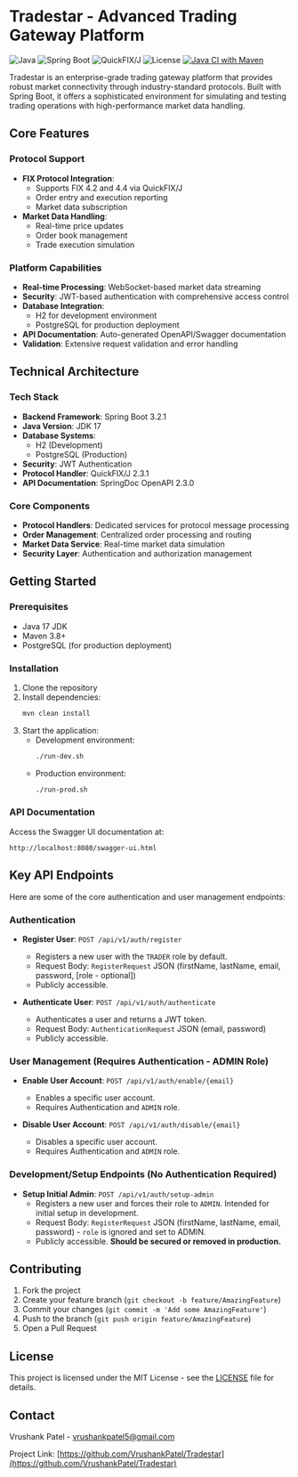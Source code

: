 # Tradestar - Advanced Trading Gateway Platform

![Java](https://img.shields.io/badge/Java-17-red.svg)
![Spring Boot](https://img.shields.io/badge/Spring%20Boot-3.2.1-blue.svg)
![QuickFIX/J](https://img.shields.io/badge/QuickFIX/J-2.3.1-orange.svg)
![License](https://img.shields.io/badge/License-MIT-green.svg)
[![Java CI with Maven](https://github.com/VrushankPatel/tradestar/actions/workflows/maven.yml/badge.svg)](https://github.com/VrushankPatel/tradestar/actions/workflows/maven.yml)

Tradestar is an enterprise-grade trading gateway platform that provides robust market connectivity through industry-standard protocols. Built with Spring Boot, it offers a sophisticated environment for simulating and testing trading operations with high-performance market data handling.

## Core Features

### Protocol Support
- **FIX Protocol Integration**: 
  - Supports FIX 4.2 and 4.4 via QuickFIX/J
  - Order entry and execution reporting
  - Market data subscription
- **Market Data Handling**:
  - Real-time price updates
  - Order book management
  - Trade execution simulation

### Platform Capabilities
- **Real-time Processing**: WebSocket-based market data streaming
- **Security**: JWT-based authentication with comprehensive access control
- **Database Integration**: 
  - H2 for development environment
  - PostgreSQL for production deployment
- **API Documentation**: Auto-generated OpenAPI/Swagger documentation
- **Validation**: Extensive request validation and error handling

## Technical Architecture

### Tech Stack
- **Backend Framework**: Spring Boot 3.2.1
- **Java Version**: JDK 17
- **Database Systems**: 
  - H2 (Development)
  - PostgreSQL (Production)
- **Security**: JWT Authentication
- **Protocol Handler**: QuickFIX/J 2.3.1
- **API Documentation**: SpringDoc OpenAPI 2.3.0

### Core Components
- **Protocol Handlers**: Dedicated services for protocol message processing
- **Order Management**: Centralized order processing and routing
- **Market Data Service**: Real-time market data simulation
- **Security Layer**: Authentication and authorization management

## Getting Started

### Prerequisites
- Java 17 JDK
- Maven 3.8+
- PostgreSQL (for production deployment)

### Installation

1. Clone the repository
2. Install dependencies:
   ```bash
   mvn clean install
   ```
3. Start the application:
   - Development environment:
     ```bash
     ./run-dev.sh
     ```
   - Production environment:
     ```bash
     ./run-prod.sh
     ```

### API Documentation
Access the Swagger UI documentation at:
```
http://localhost:8080/swagger-ui.html
```

## Key API Endpoints

Here are some of the core authentication and user management endpoints:

### Authentication

*   **Register User**: `POST /api/v1/auth/register`
    *   Registers a new user with the `TRADER` role by default.
    *   Request Body: `RegisterRequest` JSON (firstName, lastName, email, password, [role - optional])
    *   Publicly accessible.

*   **Authenticate User**: `POST /api/v1/auth/authenticate`
    *   Authenticates a user and returns a JWT token.
    *   Request Body: `AuthenticationRequest` JSON (email, password)
    *   Publicly accessible.

### User Management (Requires Authentication - ADMIN Role)

*   **Enable User Account**: `POST /api/v1/auth/enable/{email}`
    *   Enables a specific user account.
    *   Requires Authentication and `ADMIN` role.

*   **Disable User Account**: `POST /api/v1/auth/disable/{email}`
    *   Disables a specific user account.
    *   Requires Authentication and `ADMIN` role.

### Development/Setup Endpoints (No Authentication Required)

*   **Setup Initial Admin**: `POST /api/v1/auth/setup-admin`
    *   Registers a new user and forces their role to `ADMIN`. Intended for initial setup in development.
    *   Request Body: `RegisterRequest` JSON (firstName, lastName, email, password) - `role` is ignored and set to ADMIN.
    *   Publicly accessible. **Should be secured or removed in production.**

## Contributing

1. Fork the project
2. Create your feature branch (`git checkout -b feature/AmazingFeature`)
3. Commit your changes (`git commit -m 'Add some AmazingFeature'`)
4. Push to the branch (`git push origin feature/AmazingFeature`)
5. Open a Pull Request

## License

This project is licensed under the MIT License - see the [LICENSE](LICENSE) file for details.

## Contact

Vrushank Patel - vrushankpatel5@gmail.com

Project Link: [https://github.com/VrushankPatel/Tradestar](https://github.com/VrushankPatel/Tradestar)